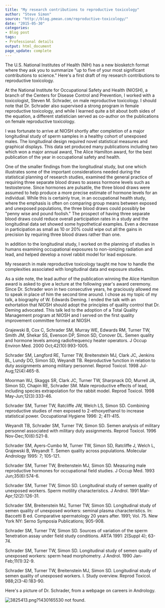 ```yaml
---
title: "My research contributions to reproductive toxicology"
author: "Steve Simon"
source: "http://blog.pmean.com/reproductive-toxicology/"
date: "2015-05-30"
categories:
- Blog post
tags:
- Professional details
output: html_document
page_update: complete
---
```


The U.S. National Institutes of Health (NIH) has a new biosketch format where they ask you to summarize "up to five of your most significant contributions to science." Here's a first draft of my research contributions to reproductive toxicology.

<!---More--->

At the National Institute for Occupational Safety and Health (NIOSH), a branch of the Centers for Disease Control and Prevention, I worked with a toxicologist, Steven M. Schrader, on male reproductive toxicology. I should note that Dr. Schrader also supervised a strong program in female reproductive toxicology, and while I learned quite a bit about both sides of the equation, a different statistician served as co-author on the publications on female reproductive toxicology.

I was fortunate to arrive at NIOSH shortly after completion of a major longitudinal study of sperm samples in a healthy cohort of unexposed males. The longitudinal design required novel statistical measures and graphical displays. This data set produced many publications including two which won a major annual award, The Alice Hamilton award, for the best publication of the year in occupational safety and health.

One of the smaller findings from the longitudinal study, but one which illustrates some of the important considerations needed during the statistical planning of research studies, examined the general practice of requiring three separate blood draws to assess hormone levels such as testosterone. Since hormones are pulsatile, the three blood draws were assumed to help produce a more precise estimate of hormone levels for an individual. While this is certainly true, in an occupational health study, where the emphasis is often on comparing group means between exposed and unexposed populations, the three blood draws could possibly be "penny wise and pound foolish." The prospect of having three separate blood draws could reduce overall participation rates in a study and the longitudinal data set showed some hypothetical examples. Even a decrease in participation as small as 10 or 20% could wipe out all the gains in precision by requiring three blood draws rather than one.

In addition to the longitudinal study, I worked on the planning of studies in humans examining occupational exposures to non-ionizing radiation and lead, and helped develop a novel rabbit model for lead exposure.

My research in male reproductive toxicology taught me how to handle the complexities associated with longitudinal data and exposure studies.

As a side note, the lead author of the publication winning the Alice Hamilton award is asked to give a lecture at the following year's award ceremony. Since Dr. Schrader won in two consecutive years, he graciously allowed me to speak in place of him the second time around. I chose as my topic of my talk, a biography of W. Edwards Deming. I ended the talk with an exhortation that NIOSH should adopt the principles of quality control that Dr. Deming advocated. This talk led to the adoption of a Total Quality Management program at NIOSH and I served on the first quality improvement committee formed at NIOSH.

Grajewski B, Cox C, Schrader SM, Murray WE, Edwards RM, Turner TW, Smith JM, Shekar SS, Evenson DP, Simon SD, Conover DL. Semen quality and hormone levels among radiofrequency heater operators. J Occup Environ Med. 2000 Oct;42(10):993-1005.

Schrader SM, Langford RE, Turner TW, Breitenstein MJ, Clark JC, Jenkins BL, Lundy DO, Simon SD, Weyandt TB. Reproductive function in relation to duty assignments among military personnel. Reprod Toxicol. 1998 Jul-Aug;12(4):465-8.

Moorman WJ, Skaggs SR, Clark JC, Turner TW, Sharpnack DD, Murrell JA, Simon SD, Chapin RE, Schrader SM. Male reproductive effects of lead, including species extrapolation for the rabbit model. Reprod Toxicol. 1998 May-Jun;12(3):333-46.

Schrader SM, Turner TW, Ratcliffe JW, Welch LS, Simon SD. Combining reproductive studies of men exposed to 2-ethoxyethanol to increase statistical power. Occupational Hygiene 1996: 2; 411-415.

Weyandt TB, Schrader SM, Turner TW, Simon SD. Semen analysis of military personnel associated with military duty assignments. Reprod Toxicol. 1996 Nov-Dec;10(6):521-8.

Schrader SM, Ayers-Cumbo M, Turner TW, Simon SD, Ratcliffe J, Welch L, Grajewski B, Weyandt T. Semen quality across populations. Molecular Andrology 1995: 7; 105-121.

Schrader SM, Turner TW, Breitenstein MJ, Simon SD. Measuring male reproductive hormones for occupational field studies. J Occup Med. 1993 Jun;35(6):574-6.

Schrader SM, Turner TW, Simon SD. Longitudinal study of semen quality of unexposed workers. Sperm motility characteristics. J Androl. 1991 Mar-Apr;12(2):126-31.

Schrader SM, Breitenstein MJ, Turner TW, Simon SD. Longitudinal study of semen quality of unexposed workers: seminal plasma characteristics. In: Baccetti B ed. Comparative spermatology 20 years after. 1991; Vol. 75. New York NY: Serno Symposia Publications; 905-908.

Schrader SM, Turner TW, Simon SD. Sources of variation of the sperm 1enetration assay under field study conditions. ARTA 1991: 2(Suppl 4); 63-74.

Schrader SM, Turner TW, Simon SD. Longitudinal study of semen quality of unexposed workers: sperm head morphometry. J Androl. 1990 Jan-Feb;11(1):32-9.

Schrader SM, Turner TW, Breitenstein MJ, Simon SD. Longitudinal study of semen quality of unexposed workers. I. Study overview. Reprod Toxicol. 988;2(3-4):183-90.

Here's a picture of Dr. Schrader, from a webpage on careers in Andrology.

![3825413.png?1430165530 not found.](http://www.pmean.com/new-images/15/reproductive-toxicology01.png)


